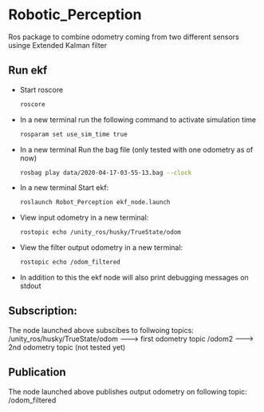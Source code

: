 # Robotic_Perception
 Ros package to combine odometry coming from two different sensors usinge Extended Kalman filter
## Run ekf
- Start roscore
     ```sh
    roscore
    ```
- In a new terminal run the following command to activate simulation time
    ```sh
    rosparam set use_sim_time true
    ```

- In a new terminal Run the bag file (only tested with one odometry as of now)
    ```sh
    rosbag play data/2020-04-17-03-55-13.bag --clock
    ```
- In a new terminal Start ekf:
    ```sh
    roslaunch Robot_Perception ekf_node.launch
    ```

- View input odometry in a new terminal:
   ```sh
   rostopic echo /unity_ros/husky/TrueState/odom
   ````

- View the filter output odometry in a new terminal:
   ```sh
   rostopic echo /odom_filtered
   ````
 
- In addition to this the ekf node will also print debugging messages on stdout
## Subscription:
The node launched above subscibes to follwoing topics:
/unity_ros/husky/TrueState/odom  --->  first odometry topic
/odom2  ---> 2nd odometry topic (not tested yet)

## Publication
The node launched above publishes output odometry on following topic:
/odom_filtered
